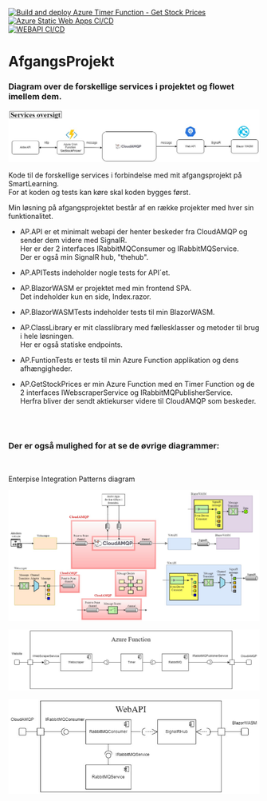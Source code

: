 [![Build and deploy Azure Timer Function - Get Stock Prices](https://github.com/jamtuba/AfgangsProjekt/actions/workflows/Timer_Function_ci_cd.yml/badge.svg)](https://github.com/jamtuba/AfgangsProjekt/actions/workflows/Timer_Function_ci_cd.yml)
<br/>
[![Azure Static Web Apps CI/CD](https://github.com/jamtuba/AfgangsProjekt/actions/workflows/blazorwasm-cicd.yml/badge.svg)](https://github.com/jamtuba/AfgangsProjekt/actions/workflows/blazorwasm-cicd.yml)
<br/>
[![WEBAPI CI/CD](https://github.com/jamtuba/AfgangsProjekt/actions/workflows/webapi-cicd.yml/badge.svg)](https://github.com/jamtuba/AfgangsProjekt/actions/workflows/webapi-cicd.yml)

# AfgangsProjekt
### Diagram over de forskellige services i projektet og flowet imellem dem.

![system diagram](Diagrams/AP_System_Diagram_170523.jpg "Afgangs projekt system diagram")

Kode til de forskellige services i forbindelse med mit afgangsprojekt på SmartLearning. <br />
For at koden og tests kan køre skal koden bygges først.

Min løsning på afgangsprojektet består af en række projekter med hver sin funktionalitet.

- AP.API er et minimalt webapi der henter beskeder fra CloudAMQP og sender dem videre med SignalR. <br />
  Her er der 2 interfaces IRabbitMQConsumer og IRabbitMQService. <br />
  Der er også min SignalR hub, "thehub".

- AP.APITests indeholder nogle tests for API´et.

- AP.BlazorWASM er projektet med min frontend SPA. <br />
  Det indeholder kun en side, Index.razor.

- AP.BlazorWASMTests indeholder tests til min BlazorWASM.

- AP.ClassLibrary er mit classlibrary med fællesklasser og metoder til brug i hele løsningen. <br />
  Her er også statiske endpoints.

- AP.FuntionTests er tests til min Azure Function applikation og dens afhængigheder.

- AP.GetStockPrices er min Azure Function med en Timer Function og de 2 interfaces IWebscraperService og IRabbitMQPublisherService. <br />
  Herfra bliver der sendt aktiekurser videre til CloudAMQP som beskeder.
<br />
<br />

### Der er også mulighed for at se de øvrige diagrammer:
<br />

Enterpise Integration Patterns diagram

![EIP diagram](Diagrams/AP_EIP_Flow_Diagram_1.jpg "Afgangs projekt EIP flow diagram")
<br />

![Timer function diagram](Diagrams/Azure_Timer_Function_Diagram.jpg "Afgangs projekt timer function diagram")
<br />

![Minimal API diagram](Diagrams/Minimal_API_Diagram.jpg "Afgangs projekt minimal API diagram")